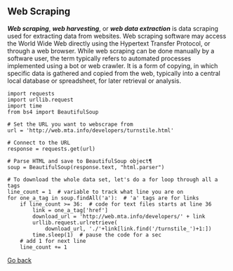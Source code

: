 ## Web Scraping

_**Web scraping**_, _**web harvesting**_, or _**web data extraction**_ is data scraping used for extracting data from websites. Web scraping software may access the World Wide Web directly using the Hypertext Transfer Protocol, or through a web browser. While web scraping can be done manually by a software user, the term typically refers to automated processes implemented using a bot or web crawler. It is a form of copying, in which specific data is gathered and copied from the web, typically into a central local database or spreadsheet, for later retrieval or analysis.

    import requests
    import urllib.request
    import time
    from bs4 import BeautifulSoup

    # Set the URL you want to webscrape from
    url = 'http://web.mta.info/developers/turnstile.html'

    # Connect to the URL
    response = requests.get(url)

    # Parse HTML and save to BeautifulSoup object¶
    soup = BeautifulSoup(response.text, "html.parser")

    # To download the whole data set, let's do a for loop through all a tags
    line_count = 1  # variable to track what line you are on
    for one_a_tag in soup.findAll('a'):  # 'a' tags are for links
        if line_count >= 36:  # code for text files starts at line 36
            link = one_a_tag['href']
            download_url = 'http://web.mta.info/developers/' + link
            urllib.request.urlretrieve(
                download_url, './'+link[link.find('/turnstile_')+1:])
            time.sleep(1)  # pause the code for a sec
        # add 1 for next line
        line_count += 1

[Go back](../README.md)
